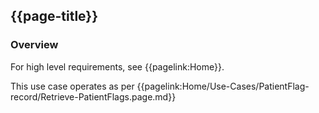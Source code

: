 ## {{page-title}}

### Overview

For high level requirements, see {{pagelink:Home}}.

This use case operates as per {{pagelink:Home/Use-Cases/PatientFlag-record/Retrieve-PatientFlags.page.md}}
